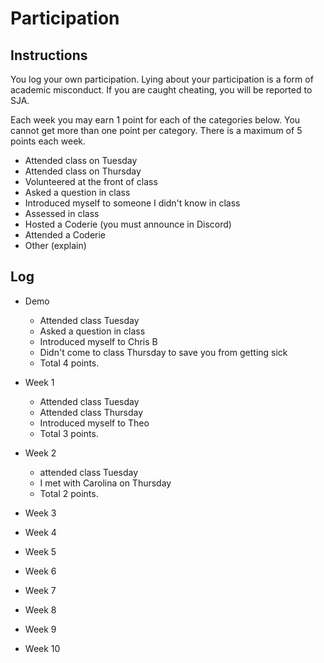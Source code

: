 Participation
=============

## Instructions ##

You log your own participation. Lying about your participation is a form of
academic misconduct. If you are caught cheating, you will be reported to SJA.

Each week you may earn 1 point for each of the categories below. You cannot get
more than one point per category. There is a maximum of 5 points each week.

+ Attended class on Tuesday
+ Attended class on Thursday
+ Volunteered at the front of class
+ Asked a question in class
+ Introduced myself to someone I didn't know in class
+ Assessed in class
+ Hosted a Coderie (you must announce in Discord)
+ Attended a Coderie
+ Other (explain)

## Log ##

- Demo
	+ Attended class Tuesday
	+ Asked a question in class
	+ Introduced myself to Chris B
	+ Didn't come to class Thursday to save you from getting sick
	+ Total 4 points.
- Week 1
	+ Attended class Tuesday
	+ Attended class Thursday
	+ Introduced myself to Theo
	+ Total 3 points.
- Week 2
	+ attended class Tuesday
	+ I met with Carolina on Thursday
	+ Total 2 points.

- Week 3
- Week 4
- Week 5
- Week 6
- Week 7
- Week 8
- Week 9
- Week 10

